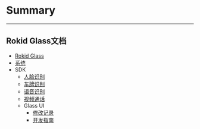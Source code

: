 # Summary
---------
Rokid Glass文档
---------
* [Rokid Glass](README.md)
* [系统](1-system/SystemConfig.md)
* SDK
    - [人脸识别](2-sdk/1-face-sdk/index.md)
    - [车牌识别](2-sdk/2-lpr-sdk/index.md)
    - [语音识别](https://rokid.github.io/docs/5-enableVoice/rokid-vsvy-sdk-docs/LocalSkillSdk/LocalSkillSdk.html)
    - [视频通话](2-sdk/4-video-sdk/index.md)
    - Glass UI
        - [修改记录](2-sdk/5-ui-sdk/ChangeLog.md)
        - [开发指南](2-sdk/5-ui-sdk/index.md)
